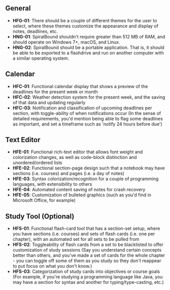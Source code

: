 ## General
- **HFG-01**: There should be a couple of different themes for the user to select, where these themes customize the appearance and display of notes, deadlines, etc.
- **HNG-01**: SpiralBound shouldn't require greater than 512 MB of RAM, and should operate on Windows 7+, macOS, and Linux.
- **HNG-02**: SpiralBound should be a portable application. That is, it should be able to be exported to a flashdrive and run on another computer with a similar operating system.

## Calendar
- **HFC-01**: Functional calendar display that shows a preview of the deadlines for the present week or month
- **HFC-02**: Weather detection system for the present week, and the saving of that data and updating regularly
- **HFC-03**: Notification and classification of upcoming deadlines per section, with toggle-ability of when notifications occur (In the sense of detailed requirements, you'd mention being able to flag some deadlines as important, and set a timeframe such as 'notify 24 hours before due')

## Text Editor
- **HFE-01**: Functional rich-text editor that allows font weight and colorization changes, as well as code-block distinction and unordered/ordered lists
- **HFE-02**: Functional section-page design such that a notebook may have sections (i.e. courses) and pages (i.e. a day of notes)
- **HFE-03**: Syntax colorization/recognition for a couple of programming languages, with extensibility to others
- **HFE-04**: Automated content saving of notes for crash recovery
- **HFE-05**: Customization of bulleted graphics (such as you'd find in Microsoft Office, for example)

## Study Tool (Optional)
- **HFS-01**: Functional flash-card tool that has a section-set setup, where you have sections (i.e. courses) and sets of flash cards (i.e. one per chapter), with an automated set for all sets to be pulled from
- **HFS-02**: Toggleability of flash cards from a set to be blacklisted to offer customization of study sessions (Say you understand certain concepts better than others, and you've made a set of cards for the whole chapter - you can toggle off some of them as you study so they don't reappear to put focus on what you don't know.)
- **HFS-03**: Categorization of study cards into objectives or course goals (For example, if you're studying a programming language like Java, you may have a section for syntax and another for typing/type-casting, etc.)